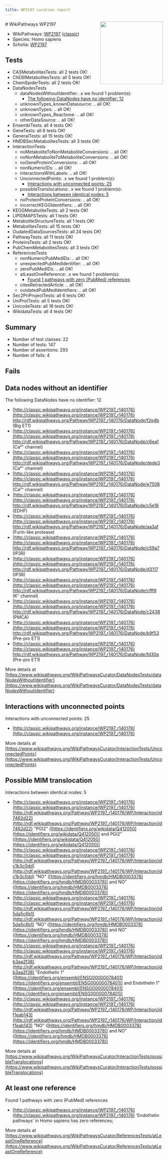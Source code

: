 ```yaml
---
title: WP2197 curation report
---
```


<img style="float: right; width: 200px" src="https://upload.wikimedia.org/wikipedia/commons/thumb/8/83/Wplogo_with_text_500.png/640px-Wplogo_with_text_500.png" />
# WikiPathways WP2197

* WikiPathways: [WP2197](https://wikipathways.org/pathways/WP2197) ([classic](https://classic.wikipathways.org/instance/WP2197))
* Species: Homo sapiens
* Scholia: [WP2197](https://scholia.toolforge.org/wikipathways/WP2197)
## Tests
* CASMetabolitesTests: all 2 tests OK!
* ChEBIMetabolitesTests: all 5 tests OK!
* ChemSpiderTests: all 2 tests OK!
* DataNodesTests
    * dataNodesWithoutIdentifier: .x we found 1 problem(s):
        * [The following DataNodes have no identifier: 12](#8792c492)
    * unknownTypes_knownDatasource: .. all OK!
    * unknownTypes: .. all OK!
    * unknownTypes_Reactome: .. all OK!
    * otherDataSource: .. all OK!
* EnsemblTests: all 4 tests OK!
* GeneTests: all 6 tests OK!
* GeneralTests: all 15 tests OK!
* HMDBSecMetabolitesTests: all 3 tests OK!
* InteractionTests
    * noMetaboliteToNonMetaboliteConversions: .. all OK!
    * noNonMetaboliteToMetaboliteConversions: .. all OK!
    * noGeneProteinConversions: .. all OK!
    * nonNumericIDs: .. all OK!
    * interactionsWithLabels: .. all OK!
    * UnconnectedPoints: .x we found 1 problem(s):
        * [Interactions with unconnected points: 25](#7f1d409b)
    * possibleTranslocations: .x we found 1 problem(s):
        * [Interactions between identical nodes: 5](#1c11820a)
    * noProteinProteinConversions: .. all OK!
    * incorrectKEGGIdentifiers: .. all OK!
* KEGGMetaboliteTests: all 2 tests OK!
* LIPIDMAPSTests: all 1 tests OK!
* MetaboliteStructureTests: all 1 tests OK!
* MetabolitesTests: all 15 tests OK!
* OudatedDataSourcesTests: all 24 tests OK!
* PathwayTests: all 11 tests OK!
* ProteinsTests: all 2 tests OK!
* PubChemMetabolitesTests: all 3 tests OK!
* ReferencesTests
    * nonNumericPubMedIDs: .. all OK!
    * unexpectedPubMedIdentifier: .. all OK!
    * zeroPubMedIDs: .. all OK!
    * atLeastOneReference: .x we found 1 problem(s):
        * [Found 1 pathways with zero (PubMed) references](#d0a459f0)
    * citesRetractedArticle: .. all OK!
    * outdatedPubMedIdentifiers: .. all OK!
* Sec2PriProjectTests: all 6 tests OK!
* UniProtTests: all 5 tests OK!
* UnicodeTests: all 16 tests OK!
* WikidataTests: all 4 tests OK!


## Summary

* Number of test classes: 22
* Number of tests: 147
* Number of assertions: 293
* Number of fails: 4

## Fails

<a name="8792c492" />

## Data nodes without an identifier

The following DataNodes have no identifier: 12

* [http://classic.wikipathways.org/instance/WP2197_r140176](http://classic.wikipathways.org/instance/WP2197_r140176) http://rdf.wikipathways.org/Pathway/WP2197_r140176/DataNode/f2e4b (Big ET1)
* [http://classic.wikipathways.org/instance/WP2197_r140176](http://classic.wikipathways.org/instance/WP2197_r140176) http://rdf.wikipathways.org/Pathway/WP2197_r140176/DataNode/c6ea1 (Ca²⁺ channel)
* [http://classic.wikipathways.org/instance/WP2197_r140176](http://classic.wikipathways.org/instance/WP2197_r140176) http://rdf.wikipathways.org/Pathway/WP2197_r140176/DataNode/dede3 (Ca²⁺ channel)
* [http://classic.wikipathways.org/instance/WP2197_r140176](http://classic.wikipathways.org/instance/WP2197_r140176) http://rdf.wikipathways.org/Pathway/WP2197_r140176/DataNode/e7508 (Ca²⁺ channel)
* [http://classic.wikipathways.org/instance/WP2197_r140176](http://classic.wikipathways.org/instance/WP2197_r140176) http://rdf.wikipathways.org/Pathway/WP2197_r140176/DataNode/c5e16 (EDHF)
* [http://classic.wikipathways.org/instance/WP2197_r140176](http://classic.wikipathways.org/instance/WP2197_r140176) http://rdf.wikipathways.org/Pathway/WP2197_r140176/DataNode/aa3af (Furin-like protease)
* [http://classic.wikipathways.org/instance/WP2197_r140176](http://classic.wikipathways.org/instance/WP2197_r140176) http://rdf.wikipathways.org/Pathway/WP2197_r140176/DataNode/c59a7 (IP3R)
* [http://classic.wikipathways.org/instance/WP2197_r140176](http://classic.wikipathways.org/instance/WP2197_r140176) http://rdf.wikipathways.org/Pathway/WP2197_r140176/DataNode/d3117 (IP3R)
* [http://classic.wikipathways.org/instance/WP2197_r140176](http://classic.wikipathways.org/instance/WP2197_r140176) http://rdf.wikipathways.org/Pathway/WP2197_r140176/DataNode/cfff8 (K⁺ channel)
* [http://classic.wikipathways.org/instance/WP2197_r140176](http://classic.wikipathways.org/instance/WP2197_r140176) http://rdf.wikipathways.org/Pathway/WP2197_r140176/DataNode/c2438 (PMCA)
* [http://classic.wikipathways.org/instance/WP2197_r140176](http://classic.wikipathways.org/instance/WP2197_r140176) http://rdf.wikipathways.org/Pathway/WP2197_r140176/DataNode/b9f53 (Pre-pro ET1)
* [http://classic.wikipathways.org/instance/WP2197_r140176](http://classic.wikipathways.org/instance/WP2197_r140176) http://rdf.wikipathways.org/Pathway/WP2197_r140176/DataNode/fd30a (Pre-pro ET1)


More details at [https://www.wikipathways.org/WikiPathwaysCurator/DataNodesTests/dataNodesWithoutIdentifier](https://www.wikipathways.org/WikiPathwaysCurator/DataNodesTests/dataNodesWithoutIdentifier)

<a name="7f1d409b" />

## Interactions with unconnected points

Interactions with unconnected points: 25

* [http://classic.wikipathways.org/instance/WP2197_r140176](http://classic.wikipathways.org/instance/WP2197_r140176)


More details at [https://www.wikipathways.org/WikiPathwaysCurator/InteractionTests/UnconnectedPoints](https://www.wikipathways.org/WikiPathwaysCurator/InteractionTests/UnconnectedPoints)

<a name="1c11820a" />

## Possible MIM translocation

Interactions between identical nodes: 5

* [http://classic.wikipathways.org/instance/WP2197_r140176](http://classic.wikipathways.org/instance/WP2197_r140176) [http://rdf.wikipathways.org/Pathway/WP2197_r140176/WP/Interaction/id7462d22](http://rdf.wikipathways.org/Pathway/WP2197_r140176/WP/Interaction/id7462d22) "PGI2" ([https://identifiers.org/wikidata/Q412050](https://identifiers.org/wikidata/Q412050)) and 
PGI2" ([https://identifiers.org/wikidata/Q412050](https://identifiers.org/wikidata/Q412050))
* [http://classic.wikipathways.org/instance/WP2197_r140176](http://classic.wikipathways.org/instance/WP2197_r140176) [http://rdf.wikipathways.org/Pathway/WP2197_r140176/WP/Interaction/idc1b3c0dd](http://rdf.wikipathways.org/Pathway/WP2197_r140176/WP/Interaction/idc1b3c0dd) "NO" ([https://identifiers.org/hmdb/HMDB0003378](https://identifiers.org/hmdb/HMDB0003378)) and 
NO" ([https://identifiers.org/hmdb/HMDB0003378](https://identifiers.org/hmdb/HMDB0003378))
* [http://classic.wikipathways.org/instance/WP2197_r140176](http://classic.wikipathways.org/instance/WP2197_r140176) [http://rdf.wikipathways.org/Pathway/WP2197_r140176/WP/Interaction/id5da5c6b1](http://rdf.wikipathways.org/Pathway/WP2197_r140176/WP/Interaction/id5da5c6b1) "NO" ([https://identifiers.org/hmdb/HMDB0003378](https://identifiers.org/hmdb/HMDB0003378)) and 
NO" ([https://identifiers.org/hmdb/HMDB0003378](https://identifiers.org/hmdb/HMDB0003378))
* [http://classic.wikipathways.org/instance/WP2197_r140176](http://classic.wikipathways.org/instance/WP2197_r140176) [http://rdf.wikipathways.org/Pathway/WP2197_r140176/WP/Interaction/idb3aa2f38](http://rdf.wikipathways.org/Pathway/WP2197_r140176/WP/Interaction/idb3aa2f38) "Endothelin 1" ([https://identifiers.org/ensembl/ENSG00000078401](https://identifiers.org/ensembl/ENSG00000078401)) and 
Endothelin 1" ([https://identifiers.org/ensembl/ENSG00000078401](https://identifiers.org/ensembl/ENSG00000078401))
* [http://classic.wikipathways.org/instance/WP2197_r140176](http://classic.wikipathways.org/instance/WP2197_r140176) [http://rdf.wikipathways.org/Pathway/WP2197_r140176/WP/Interaction/idf1eab143](http://rdf.wikipathways.org/Pathway/WP2197_r140176/WP/Interaction/idf1eab143) "NO" ([https://identifiers.org/hmdb/HMDB0003378](https://identifiers.org/hmdb/HMDB0003378)) and 
NO" ([https://identifiers.org/hmdb/HMDB0003378](https://identifiers.org/hmdb/HMDB0003378))


More details at [https://www.wikipathways.org/WikiPathwaysCurator/InteractionTests/possibleTranslocations](https://www.wikipathways.org/WikiPathwaysCurator/InteractionTests/possibleTranslocations)

<a name="d0a459f0" />

## At least one reference

Found 1 pathways with zero (PubMed) references

* [http://classic.wikipathways.org/instance/WP2197_r140176](http://classic.wikipathways.org/instance/WP2197_r140176) 'Endothelin pathways' in Homo sapiens has zero references; 


More details at [https://www.wikipathways.org/WikiPathwaysCurator/ReferencesTests/atLeastOneReference](https://www.wikipathways.org/WikiPathwaysCurator/ReferencesTests/atLeastOneReference)

